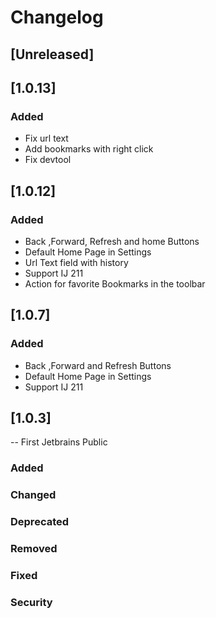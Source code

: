 # Changelog

## [Unreleased]
## [1.0.13]
### Added
- Fix url text
- Add bookmarks with right click
- Fix devtool

## [1.0.12]
### Added
- Back ,Forward, Refresh and home Buttons
- Default Home Page in Settings
- Url Text field with history
- Support IJ 211
- Action for favorite Bookmarks in the toolbar
## [1.0.7]
### Added
- Back ,Forward and Refresh Buttons
- Default Home Page in Settings 
- Support IJ 211 
## [1.0.3]
-- First Jetbrains Public
### Added
### Changed

### Deprecated

### Removed

### Fixed

### Security
